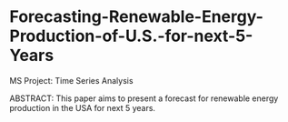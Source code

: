 # Forecasting-Renewable-Energy-Production-of-U.S.-for-next-5-Years
MS Project: Time Series Analysis

ABSTRACT:
This paper aims to present a forecast for renewable energy production in the USA for next 5 years.
